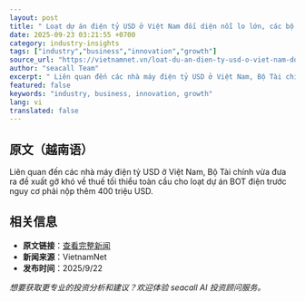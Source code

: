 ```yaml
---
layout: post
title: " Loạt dự án điện tỷ USD ở Việt Nam đối diện nỗi lo lớn, các bộ xin &amp;apos;đặc cách&amp;apos; "
date: 2025-09-23 03:21:55 +0700
category: industry-insights
tags: ["industry","business","innovation","growth"]
source_url: "https://vietnamnet.vn/loat-du-an-dien-ty-usd-o-viet-nam-doi-dien-noi-lo-lon-cac-bo-xin-dac-cach-2445169.html"
author: "seacall Team"
excerpt: " Liên quan đến các nhà máy điện tỷ USD ở Việt Nam, Bộ Tài chính vừa đưa ra đề xuất gỡ khó về thuế tối thiểu toàn cầu cho loạt dự án BOT điện trước nguy cơ phải nộp thêm 400 triệu USD...."
featured: false
keywords: "industry, business, innovation, growth"
lang: vi
translated: false
---
```


## 原文（越南语）

 Liên quan đến các nhà máy điện tỷ USD ở Việt Nam, Bộ Tài chính vừa đưa ra đề xuất gỡ khó về thuế tối thiểu toàn cầu cho loạt dự án BOT điện trước nguy cơ phải nộp thêm 400 triệu USD.

## 相关信息

- **原文链接**：[查看完整新闻](https://vietnamnet.vn/loat-du-an-dien-ty-usd-o-viet-nam-doi-dien-noi-lo-lon-cac-bo-xin-dac-cach-2445169.html)
- **新闻来源**：VietnamNet
- **发布时间**：2025/9/22

*想要获取更专业的投资分析和建议？欢迎体验 seacall AI 投资顾问服务。*